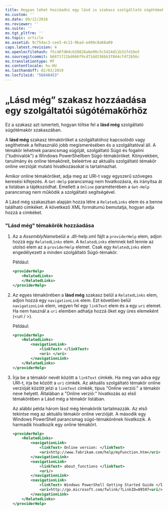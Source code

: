```yaml
---
title: Hogyan lehet hozzáadni egy lásd is szakasz szolgáltató súgótémakör |} A Microsoft Docs
ms.custom: ''
ms.date: 09/12/2016
ms.reviewer: ''
ms.suite: ''
ms.tgt_pltfrm: ''
ms.topic: article
ms.assetid: 9c754ac3-cee3-4c13-9bad-e499c8a68a09
caps.latest.revision: 4
ms.openlocfilehash: f5c48fd04c620828a6e99c5c5424d11b31fd10e5
ms.sourcegitcommit: b6871f21bd666f9cd71dd336bb3f844cf472b56c
ms.translationtype: MT
ms.contentlocale: hu-HU
ms.lasthandoff: 02/03/2019
ms.locfileid: "56848453"
---
```

# <a name="how-to-add-a-see-also-section-to-a-provider-help-topic"></a>„Lásd még” szakasz hozzáadása egy szolgáltatói súgótémakörhöz

Ez a szakasz azt ismerteti, hogyan töltse fel a **lásd még** szolgáltató súgótémakör szakaszában.

A **lásd még** szakasz témaköröket a szolgáltatóhoz kapcsolódó vagy segíthetnek a felhasználó jobb megismerésében és a szolgáltatóval áll. A témakör lehetnek parancsmag súgóját, szolgáltató Súgó és fogalmi ("tudnivalók") a Windows PowerShellben Súgó-témaköröket. Könyvekben, tanulmány és online témaköreit, beleértve az aktuális szolgáltató témakör online verzióját mutató hivatkozásokat is tartalmazhat.

Amikor online témaköröket, adja meg az URI-t vagy egyszerű szöveges keresési kifejezés. A `Get-Help` parancsmag nem hivatkozásra, és irányítsa át a listában a tájékozódhat. Emellett a `Online` paraméterében a `Get-Help` parancsmag nem működik a szolgáltató segítségével.

A Lásd még szakaszban alapján hozza létre a `RelatedLinks` elem és a benne található címkéket. A következő XML formátumú bemutatja, hogyan adja hozzá a címkéket.

### <a name="to-add-see-also-topics"></a>"Lásd még" témakörök hozzáadása

1. Az a *AssemblyName*belül a .dll-help.xml fájlt a `providerHelp` elem, adjon hozzá egy `RelatedLinks` elem. A `RelatedLinks` elemnek kell lennie az utolsó elem az a `providerHelp` elemet. Csak egy `RelatedLinks` elem engedélyezett a minden szolgáltató Súgó-témakör.

   Például:

    ```xml
    <providerHelp>
        <RelatedLinks>
        </RelatedLinks>
    </providerHelp>
    ```

2. Az egyes témakörében a **lásd még** szakasz belül a `RelatedLinks` elem, adjon hozzá egy `navigationLink` elem. Ezt követően belül `navigationLink` elem, vegyen fel egy `linkText` elem és a egy `uri` elemet. Ha nem használ a `uri` elemben adhatja hozzá őket egy üres elemeként (\<uri / >).

   Például:

    ```xml
    <providerHelp>
        <RelatedLinks>
            <navigationLink>
                <linkText> </linkText>
                <uri> </uri>
            </navigationLink>
        </RelatedLinks>
    </providerHelp>
    ```

3. Írja be a témakör nevét között a `linkText` címkék. Ha meg van adva egy URI-t, írja be között a `uri` címkék. Az aktuális szolgáltató témakör online verzióját között jelzi a `linkText` címkék, típus "Online verzió:" a témakör neve helyett. Általában a "Online verzió:" hivatkozás az első témakörében a Lásd még a témakör listában.

   Az alábbi példa három lásd még témakörök tartalmazzák. Az első tekintse meg az aktuális témakör online verzióját. A második egy Windows PowerShell parancsmag súgó-témakörének hivatkozik. A harmadik hivatkozik egy online témakört.

    ```xml
    <providerHelp>
        <RelatedLinks>
            <navigationLink>
                <linkText> Online version: </linkText>
                <uri>http://www.fabrikam.com/help/myFunction.htm</uri>
            </navigationLink>
            <navigationLink>
                <linkText> about_functions </linkText>
                <uri/>
            </navigationLink>
            <navigationLink>
                <linkText> Windows PowerShell Getting Started Guide </linkText>
                <uri>http://go.microsoft.com/fwlink/?LinkID=89597<uri/>
            </navigationLink>
        </RelatedLinks>
    </providerHelp>
    ```